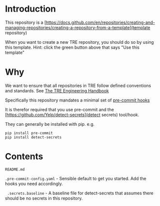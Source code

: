 # Introduction
This repository is a [https://docs.github.com/en/repositories/creating-and-managing-repositories/creating-a-repository-from-a-template](template repository)

When you want to create a new TRE repository, you should do so by using this template.  Hint: click the green button above that says "Use this template"

# Why
We want to ensure that all repositories in TRE follow defined conventions and standards. See [The TRE Engineering Handbook](https://github.com/nationalarchives/da-tre-engineering-handbook)

Specifically this repository mandates a minimal set of [pre-commit hooks](https://pre-commit.com/)

It is therefor required that you use pre-commit and the [https://github.com/Yelp/detect-secrets](detect secrets) tool/hook.

They can generally be installed with pip. e.g.

```
pip install pre-commit
pip install detect-secrets
```

# Contents
```README.md```

```.pre-commit-config.yaml``` - Sensible default to get you started.  Add the hooks you need accordingly.

``` .secrets.baseline``` - A baseline file for detect-secrets that assumes there should be no secrets in this repository.
